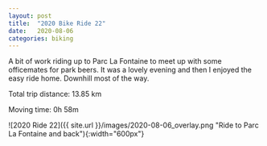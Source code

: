 ```yaml
---
layout: post
title:  "2020 Bike Ride 22"
date:   2020-08-06
categories: biking
---
```


A bit of work riding up to Parc La Fontaine to meet up with some officemates for park beers. It was a lovely evening and then I enjoyed the easy ride home. Downhill most of the way.

Total trip distance: 13.85 km

Moving time: 0h 58m

![2020 Ride 22]({{ site.url }}/images/2020-08-06_overlay.png "Ride to Parc La Fontaine and back"){:width="600px"}
